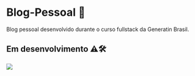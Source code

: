 # Blog-Pessoal 💎
Blog pessoal desenvolvido durante o curso fullstack da Generatin Brasil.

## Em desenvolvimento ⚠️🛠️
  
  
 
 <img src= https://computerworld.com.br/wp-content/uploads/2020/12/9-conte%C3%BAdos-para-quem-quer-se-familiarizar-com-a-%C3%A1rea-de-programa%C3%A7%C3%A3o-e-desenvolvimento.jpg>
